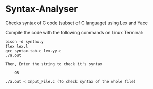 # Syntax-Analyser
Checks syntax of C code (subset of C language) using Lex and Yacc

Compile the code with the following commands on Linux Terminal:

    bison -d syntax.y
    flex lex.l
    gcc syntax.tab.c lex.yy.c
    ./a.out 

    Then, Enter the string to check it's syntax
    
        OR
    
    ./a.out < Input_File.c (To check syntax of the whole file)
